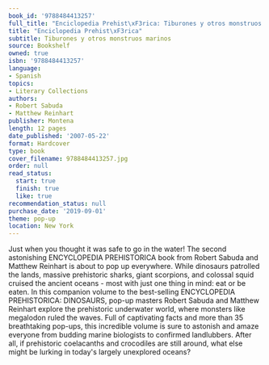 ```yaml
---
book_id: '9788484413257'
full_title: "Enciclopedia Prehist\xF3rica: Tiburones y otros monstruos marinos"
title: "Enciclopedia Prehist\xF3rica"
subtitle: Tiburones y otros monstruos marinos
source: Bookshelf
owned: true
isbn: '9788484413257'
language:
- Spanish
topics:
- Literary Collections
authors:
- Robert Sabuda
- Matthew Reinhart
publisher: Montena
length: 12 pages
date_published: '2007-05-22'
format: Hardcover
type: book
cover_filename: 9788484413257.jpg
order: null
read_status:
  start: true
  finish: true
  like: true
recommendation_status: null
purchase_date: '2019-09-01'
theme: pop-up
location: New York
---
```

Just when you thought it was safe to go in the water! The second astonishing ENCYCLOPEDIA PREHISTORICA book from Robert Sabuda and Matthew Reinhart is about to pop up everywhere.
While dinosaurs patrolled the lands, massive prehistoric sharks, giant scorpions, and colossal squid cruised the ancient oceans - most with just one thing in mind: eat or be eaten. In this companion volume to the best-selling ENCYCLOPEDIA PREHISTORICA: DINOSAURS, pop-up masters Robert Sabuda and Matthew Reinhart explore the prehistoric underwater world, where monsters like megalodon ruled the waves.
Full of captivating facts and more than 35 breathtaking pop-ups, this incredible volume is sure to astonish and amaze everyone from budding marine biologists to confirmed landlubbers. After all, if prehistoric coelacanths and crocodiles are still around, what else might be lurking in today's largely unexplored oceans?
